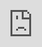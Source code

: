 [![Open in Visual Studio Code](https://classroom.github.com/assets/open-in-vscode-f059dc9a6f8d3a56e377f745f24479a46679e63a5d9fe6f495e02850cd0d8118.svg)](https://classroom.github.com/online_ide?assignment_repo_id=5975376&assignment_repo_type=AssignmentRepo)
# DATA 301 Lab 6

This lab has has four tasks.
Complete each task in the appropriate `.ipynb` file, these are the only files that will be graded for this lab.

## Submission Instructions

Once you are done with his lab, you will need to submit your repository for grading on Gradescope.

NOTE: If you make any changes to your GitHub repository, you MUST re-submit on Gradescope to make sure we grade the latest version of your repository. You may submit on Gradescope as many times as you like.

I have recorded a video with some instructions on how to submit your lab on Gradescope:
<iframe src="https://player.vimeo.com/video/570761775?badge=0&autopause=0&player_id=0&app_id=58479" frameborder="0" allow="autoplay; fullscreen; picture-in-picture" allowfullscreen style="position:absolute;top:0;left:0;width:100%;height:100%;" title="Submitting your GitHub Classroom assignment via Gradescope"></iframe>
<script src="https://player.vimeo.com/api/player.js"></script>

Click here to view the video in a new browser window.

Those same instructions are summarized here in text:

   1. Accept the GitHub Classroom assignment for thhis lab (likely already done)

   1. Commit and push your change to GitHub.

   1. Log in to your Canvas course, and click Gradescope in the left sidebar.

   1. You will be enrolled in the course and receive a confirmation email. Gradescope will also open in a new window/tab with your course dashboard and all active assignments.

   1. If this is your first time using Gradescope, you will need to set a password:

In the confirmation email you received from Gradescope, click the set your password link. Enter the same password in the password and password confirmation fields, and click Set Password.

   1. You can now access Gradescope through your Canvas course.

   1. When in Gradescope, click the course and you will see a list of assignments. Select the assignment you want to submit.

   1. Before you can start submitting work, you may see a dialog box telling you that your assignment will be timed. Read the information carefully, and click Start Assignment only when you’re ready for the countdown to begin.

   1. The first time you do this, you will need to sync your GitHub account with Gradescope, and GRANT permission to our GitHub organization.

   1. Once you log in and link your GitHub account, you should find the repository and submit it to Gradescope.

   1. Gradescope will email you a confirmation of your submitted work, with a link to the submission.

Note: If you make any future commits to this repository, you will need to re-submit on Gradescope. You may resubmit as many times as you like before the deadline + grace period, but you will not be able to commit after this time!

You are all done with this Lab!

Congratulations!
